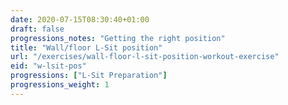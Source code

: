 ```yaml
---
date: 2020-07-15T08:30:40+01:00
draft: false
progressions_notes: "Getting the right position"
title: "Wall/floor L-Sit position"
url: "/exercises/wall-floor-l-sit-position-workout-exercise"
eid: "w-lsit-pos"
progressions: ["L-Sit Preparation"]
progressions_weight: 1
---
```

